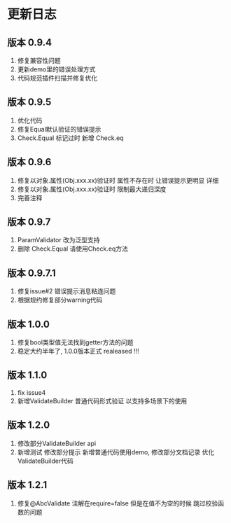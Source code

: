 # 更新日志


## 版本 0.9.4 
1. 修复兼容性问题 
2. 更新demo里的错误处理方式
3.  代码规范插件扫描并修复优化

## 版本 0.9.5
1. 优化代码
2. 修复Equal默认验证的错误提示  
3. Check.Equal 标记过时 新增 Check.eq

## 版本 0.9.6
1. 修复以对象.属性(Obj.xxx.xx)验证时 属性不存在时  让错误提示更明显 详细
2. 修复以对象.属性(Obj.xxx.xx)验证时 限制最大递归深度
3. 完善注释

## 版本 0.9.7
1. ParamValidator 改为泛型支持
2. 删除 Check.Equal 请使用Check.eq方法  

## 版本 0.9.7.1
1. 修复issue#2 错误提示消息粘连问题
2. 根据规约修复部分warning代码 


## 版本 1.0.0  
1. 修复bool类型值无法找到getter方法的问题
2. 稳定大约半年了,  1.0.0版本正式 realeased !!!

## 版本 1.1.0  
1. fix issue4
2. 新增ValidateBuilder 普通代码形式验证 以支持多场景下的使用

## 版本 1.2.0  
1. 修改部分ValidateBuilder api 
2. 新增测试 修改部分提示 新增普通代码使用demo, 修改部分文档记录 优化ValidateBuilder代码

## 版本 1.2.1
1. 修复@AbcValidate 注解在require=false 但是在值不为空的时候 跳过校验函数的问题
